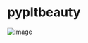 # pypltbeauty
![image](https://user-images.githubusercontent.com/51170839/163308161-c132155e-6f26-48c7-8cbf-6211596d5ea2.png)
